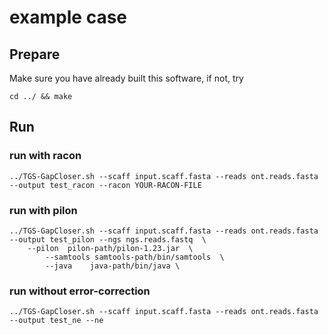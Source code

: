 
# example case

## Prepare

Make sure you have already built this software, if not, try

```
cd ../ && make 
```

## Run  

### run with racon 

```
../TGS-GapCloser.sh --scaff input.scaff.fasta --reads ont.reads.fasta --output test_racon --racon YOUR-RACON-FILE
```

### run with pilon

```
../TGS-GapCloser.sh --scaff input.scaff.fasta --reads ont.reads.fasta --output test_pilon --ngs ngs.reads.fastq  \
	--pilon  pilon-path/pilon-1.23.jar  \
        --samtools samtools-path/bin/samtools  \
        --java    java-path/bin/java \
```

### run without error-correction

```
../TGS-GapCloser.sh --scaff input.scaff.fasta --reads ont.reads.fasta --output test_ne --ne
```
